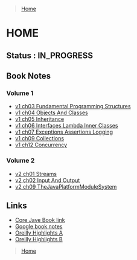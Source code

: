 >[Home](Home.md)

# HOME

## Status : IN_PROGRESS 

## Book Notes

### Volume 1 
- [v1 ch03 Fundamental Programming Structures](v1ch03FundamentalProgrammingStructures.md)
- [v1 ch04 Objects And Classes](v1ch04ObjectsAndClasses.md)
- [v1 ch05 Inheritance](v1ch05Inheritance.md)
- [v1 ch06 Interfaces Lambda Inner Classes](v1ch06InterfacesLambdaInnerClasses.md)
- [v1 ch07 Exceptions Assertions Logging](v1ch07ExceptionsAssertionsLogging.md)
- [v1 ch09 Collections](v1ch09Collections.md)
- [v1 ch12 Concurrency](v1ch12Concurrency.md)

### Volume 2

- [v2 ch01 Streams](v2ch01Streams.md)
- [v2 ch02 Input And Output](v2ch02InputAndOutput.md)
- [v2 ch09 TheJavaPlatformModuleSystem](v2ch09TheJavaPlatformModuleSystem.md)



## Links
- [Core Jave Book link](https://horstmann.com/corejava/index.html)
- [Google book notes](https://docs.google.com/document/d/1wGe22TSD_lsg7Ys5298ZLPw_uyYXNy3Nris9firG51o/edit?usp=sharing)
- [Oreilly Highlights A ](https://github.com/vikrampawar/book-highlights/blob/main/pages/core-java-volume-i%E2%80%94fundamentals--eleventh-edition.md)
- [Oreilly Highlights B ](https://github.com/vikrampawar/book-highlights/blob/main/pages/core-java-volume-i--fundamentals--11th-edition.md)
 


>[Home](Home.md)
